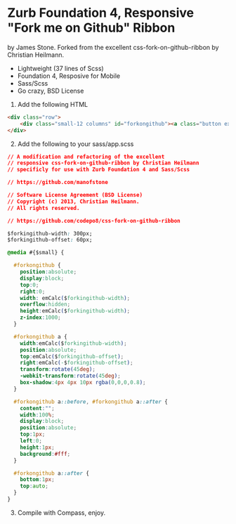 # Zurb Foundation 4, Responsive "Fork me on Github" Ribbon

by James Stone. Forked from the excellent css-fork-on-github-ribbon by Christian Heilmann.

* Lightweight (37 lines of Scss)
* Foundation 4, Resposive for Mobile
* Sass/Scss
* Go crazy, BSD License

1. Add the following HTML

``` html
<div class="row">
    <div class="small-12 columns" id="forkongithub"><a class="button expand" href="https://github.com/manofstone/foundation4-fork-on-github-ribbon">Fork me on GitHub</a></div>
</div>
```

2. Add the following to your sass/app.scss
``` css
// A modification and refactoring of the excellent 
// responsive css-fork-on-github-ribbon by Christian Heilmann
// specificly for use with Zurb Foundation 4 and Sass/Scss

// https://github.com/manofstone

// Software License Agreement (BSD License)
// Copyright (c) 2013, Christian Heilmann.
// All rights reserved.

// https://github.com/codepo8/css-fork-on-github-ribbon

$forkingithub-width: 300px;
$forkingithub-offset: 60px;

@media #{$small} {

  #forkongithub {
    position:absolute;
    display:block;
    top:0;
    right:0;
    width: emCalc($forkingithub-width);
    overflow:hidden;
    height:emCalc($forkingithub-width);
    z-index:1000;
  }

  #forkongithub a {
    width:emCalc($forkingithub-width);
    position:absolute;
    top:emCalc($forkingithub-offset);
    right:emCalc(-$forkingithub-offset);
    transform:rotate(45deg);
    -webkit-transform:rotate(45deg);
    box-shadow:4px 4px 10px rgba(0,0,0,0.8);
  }

  #forkongithub a::before, #forkongithub a::after { 
    content:"";
    width:100%;
    display:block;
    position:absolute;
    top:1px;
    left:0;
    height:1px;
    background:#fff;
  }

  #forkongithub a::after {
    bottom:1px;
    top:auto;
  }
}
```

3. Compile with Compass, enjoy.

